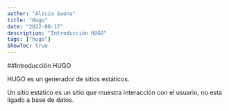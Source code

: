 ```yaml
---
author: "Alicia Gaona"
title: "Hugo"
date: "2022-08-17"
description: "Introducción HUGO"
tags: ["hugo"]
ShowToc: true
---
```


##Introducción HUGO

HUGO es un generador de sitios estáticos.

Un sitio estático es un sitio que muestra interacción con el usuario, no esta ligado a base de datos.
